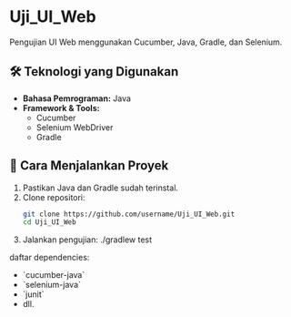 # Uji_UI_Web

Pengujian UI Web menggunakan Cucumber, Java, Gradle, dan Selenium.

## 🛠 Teknologi yang Digunakan

- **Bahasa Pemrograman:** Java  
- **Framework & Tools:**  
  - Cucumber  
  - Selenium WebDriver  
  - Gradle

## 🚀 Cara Menjalankan Proyek

1. Pastikan Java dan Gradle sudah terinstal.
2. Clone repositori:
   ```bash
   git clone https://github.com/username/Uji_UI_Web.git
   cd Uji_UI_Web
3. Jalankan pengujian:
   ./gradlew test

daftar dependencies:

- \`cucumber-java\`
- \`selenium-java\`
- \`junit\`
- dll.
